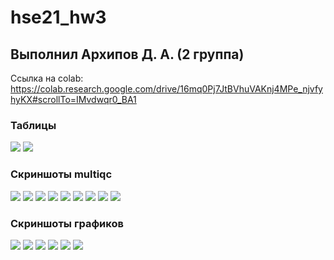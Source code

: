 # hse21_hw3

## Выполнил Архипов Д. А. (2 группа)

Ссылка на colab: https://colab.research.google.com/drive/16mq0Pj7JtBVhuVAKnj4MPe_njvfyhyKX#scrollTo=IMvdwqr0_BA1

### Таблицы

![](./images/table1.png)
![](./images/table2.png)

### Скриншоты multiqc

![](./images/m1.png)
![](./images/m2.png)
![](./images/m3.png)
![](./images/m4.png)
![](./images/m5.png)
![](./images/m6.png)
![](./images/m7.png)
![](./images/m8.png)
![](./images/m9.png)

### Скриншоты графиков

![](./images/pheat.png)
![](./images/plotMA.png)
![](./images/pheat2.png)
![](./images/1.png)
![](./images/2.png)
![](./images/3.png)
